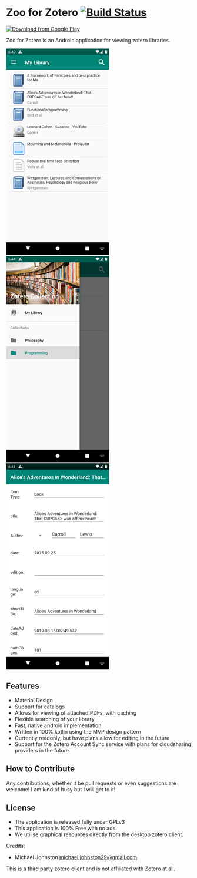 # Zoo for Zotero [![Build Status](https://travis-ci.org/mickstar/Zoo-For-Zotero.svg?branch=master)](https://travis-ci.org/mickstar/Zoo-For-Zotero)

[<img src="https://play.google.com/intl/en_us/badges/images/generic/en_badge_web_generic.png" 
      alt="Download from Google Play" 
      height="80">](https://play.google.com/store/apps/details?id=com.mickstarify.zooforzotero)

Zoo for Zotero is an Android application for viewing zotero libraries.

<img src="github/screenshot1.png" width="280"/> <img src="github/screenshot2.png" width="280"/> <img src="github/screenshot3.png" width="280" />

## Features
  - Material Design
  - Support for catalogs
  - Allows for viewing of attached PDFs, with caching
  - Flexible searching of your library
  - Fast, native android implementation
  - Written in 100% kotlin using the MVP design pattern
  - Currently readonly, but have plans allow for editing in the future
  - Support for the Zotero Account Sync service with plans for cloudsharing providers in the future.

## How to Contribute
Any contributions, whether it be pull requests or even suggestions are welcome!
I am kind of busy but I will get to it!

## License
 * The application is released fully under GPLv3
 * This application is 100% Free with no ads!
 * We utilise graphical resources directly from the desktop zotero client.


Credits:
  - Michael Johnston <michael.johnston29@gmail.com>

This is a third party zotero client and is not affiliated with Zotero at all.
